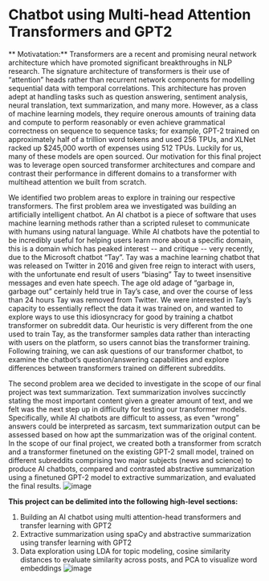 # Chatbot using Multi-head Attention Transformers and GPT2
**
Motivatation:**
Transformers are a recent and promising neural network architecture which have promoted significant breakthroughs in NLP research. The signature architecture of transformers is their use of “attention” heads rather than recurrent network components for modelling sequential data with temporal correlations. This architecture has proven adept at handling tasks such as question answering, sentiment analysis, neural translation, text summarization, and many more. However, as a class of machine learning models, they require onerous amounts of training data and compute to perform reasonably or even achieve grammatical correctness on sequence to sequence tasks; for example, GPT-2 trained on approximately half of a trillion word tokens and used 256 TPUs, and XLNet racked up $245,000 worth of expenses using 512 TPUs.
Luckily for us, many of these models are open sourced. Our motivation for this final project was to leverage open sourced transformer architectures and compare and contrast their performance in different domains to a transformer with multihead attention we built from scratch. 

We identified two problem areas to explore in training our respective transformers. The first problem area we investigated was building an artificially intelligent chatbot. An AI chatbot is a piece of software that uses machine learning methods rather than a scripted ruleset to communicate with humans using natural language. While AI chatbots have the potential to be incredibly useful for helping users learn more about a specific domain, this is a domain which has peaked interest -- and critique -- very recently, due to the Microsoft chatbot “Tay”. Tay was a machine learning chatbot that was released on Twitter in 2016 and given free reign to interact with users, with the unfortunate end result of users “biasing” Tay to tweet insensitive messages and even hate speech. The age old adage of “garbage in, garbage out” certainly held true in Tay’s case, and over the course of less than 24 hours Tay was removed from Twitter. We were interested in Tay’s capacity to essentially reflect the data it was trained on, and wanted to explore ways to use this idiosyncracy for good by training a chatbot transformer on subreddit data. Our heuristic is very different from the one used to train Tay, as the transformer samples data rather than interacting with users on the platform, so users cannot bias the transformer training. Following training, we can ask questions of our transformer chatbot, to examine the chatbot’s question/answering capabilities and explore differences between transformers trained on different subreddits. 

The second problem area we decided to investigate in the scope of our final project was text summarization. Text summarization involves succinctly stating the most important content given a greater amount of text, and we felt was the next step up in difficulty for testing our transformer models. Specifically, while AI chatbots are difficult to assess, as even “wrong” answers could be interpreted as sarcasm, text summarization output can be assessed based on how apt the summarization was of the original content. In the scope of our final project, we created both a transformer from scratch and a transformer finetuned on the existing GPT-2 small model, trained on different subreddits comprising two major subjects (news and science) to produce AI chatbots, compared and contrasted abstractive summarization using a finetuned GPT-2 model to extractive summarization, and evaluated the final results. 
![image](https://user-images.githubusercontent.com/67346980/121075052-b463c980-c7a2-11eb-93a5-cff67da398f5.png)


**This project can be delimited into the following high-level sections:**
1)	Building an AI chatbot using multi attention-head transformers and transfer learning with GPT2
2)	Extractive summarization using spaCy and abstractive summarization using transfer learning with GPT2
3)	Data exploration using LDA for topic modeling, cosine similarity distances to evaluate similarity across posts, and PCA to visualize word embeddings
![image](https://user-images.githubusercontent.com/67346980/121074886-7797d280-c7a2-11eb-8728-30e2c41b85ed.png)
